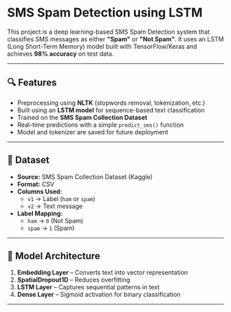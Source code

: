 # SMS Spam Detection using LSTM

This project is a deep learning-based SMS Spam Detection system that classifies SMS messages as either **"Spam"** or **"Not Spam"**. It uses an LSTM (Long Short-Term Memory) model built with TensorFlow/Keras and achieves **98% accuracy** on test data.

---

## 🔍 Features

- Preprocessing using **NLTK** (stopwords removal, tokenization, etc.)
- Built using an **LSTM model** for sequence-based text classification
- Trained on the **SMS Spam Collection Dataset**
- Real-time predictions with a simple `predict_sms()` function
- Model and tokenizer are saved for future deployment

---

## 📁 Dataset

- **Source:** SMS Spam Collection Dataset (Kaggle)
- **Format:** CSV
- **Columns Used:**
  - `v1` → Label (`ham` or `spam`)
  - `v2` → Text message
- **Label Mapping:**
  - `ham` → `0` (Not Spam)
  - `spam` → `1` (Spam)

---

## 🧠 Model Architecture

1. **Embedding Layer** – Converts text into vector representation  
2. **SpatialDropout1D** – Reduces overfitting  
3. **LSTM Layer** – Captures sequential patterns in text  
4. **Dense Layer** – Sigmoid activation for binary classification  

---
